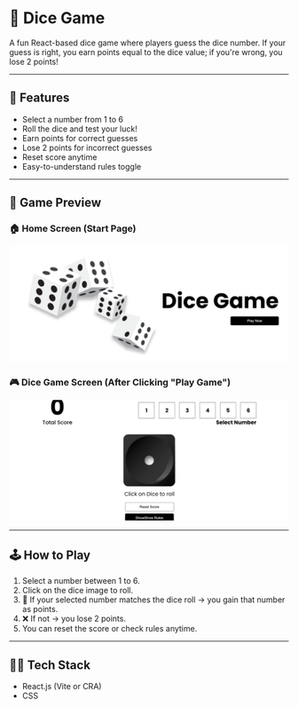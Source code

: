 # 🎲 Dice Game

A fun React-based dice game where players guess the dice number. If your guess is right, you earn points equal to the dice value; if you're wrong, you lose 2 points!

---

## 🚀 Features

- Select a number from 1 to 6
- Roll the dice and test your luck!
- Earn points for correct guesses
- Lose 2 points for incorrect guesses
- Reset score anytime
- Easy-to-understand rules toggle

---

## 📸 Game Preview

### 🏠 Home Screen (Start Page)
![Home Screen](./screenshots/home.png)

### 🎮 Dice Game Screen (After Clicking "Play Game")
![Game Screen](./screenshots/game.png)

---

## 🕹️ How to Play

1. Select a number between 1 to 6.
2. Click on the dice image to roll.
3. 🎯 If your selected number matches the dice roll → you gain that number as points.
4. ❌ If not → you lose 2 points.
5. You can reset the score or check rules anytime.

---

## 🧑‍💻 Tech Stack

- React.js (Vite or CRA)
- CSS



